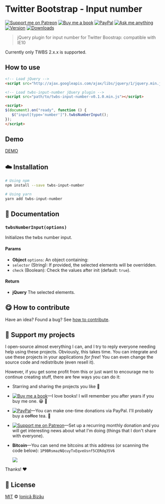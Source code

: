 <!-- Please do not edit this file. Edit the `blah` field in the `package.json` instead. If in doubt, open an issue. -->


# Twitter Bootstrap - Input number

 [![Support me on Patreon][badge_patreon]][patreon] [![Buy me a book][badge_amazon]][amazon] [![PayPal][badge_paypal_donate]][paypal-donations] [![Ask me anything](https://img.shields.io/badge/ask%20me-anything-1abc9c.svg)](https://github.com/IonicaBizau/ama) [![Version](https://img.shields.io/npm/v/twbs-input-number.svg)](https://www.npmjs.com/package/twbs-input-number) [![Downloads](https://img.shields.io/npm/dt/twbs-input-number.svg)](https://www.npmjs.com/package/twbs-input-number)

> jQuery plugin for input number for Twitter Boostrap: compatible with IE10


Currently only TWBS 2.x.x is supported.

## How to use

```html
<!-- Load jQuery -->
<script src="http://ajax.googleapis.com/ajax/libs/jquery/1/jquery.min.js"></script>

<!-- Load twbs-input-number jQuery plugin -->
<script src="path/to/twbs-input-number-v0.1.0.min.js"></script>

<script>
$(document).on("ready", function () {
   $("input[type='number']").twbsNumberInput();
});
</script>
```

## Demo


[DEMO](http://jsfiddle.net/AgxmX/5/)


## :cloud: Installation

```sh
# Using npm
npm install --save twbs-input-number

# Using yarn
yarn add twbs-input-number
```


## :memo: Documentation


### `twbsNumberInput(options)`
Initializes the twbs number input.

#### Params

- **Object** `options`: An object containing:
 - `selector` (String): If provided, the selected elements will be overridden.
 - `check` (Boolean): Check the values after init (default: `true`).

#### Return
- **jQuery** The selected elements.



## :yum: How to contribute
Have an idea? Found a bug? See [how to contribute][contributing].


## :sparkling_heart: Support my projects

I open-source almost everything I can, and I try to reply everyone needing help using these projects. Obviously,
this takes time. You can integrate and use these projects in your applications *for free*! You can even change the source code and redistribute (even resell it).

However, if you get some profit from this or just want to encourage me to continue creating stuff, there are few ways you can do it:

 - Starring and sharing the projects you like :rocket:
 - [![Buy me a book][badge_amazon]][amazon]—I love books! I will remember you after years if you buy me one. :grin: :book:
 - [![PayPal][badge_paypal]][paypal-donations]—You can make one-time donations via PayPal. I'll probably buy a ~~coffee~~ tea. :tea:
 - [![Support me on Patreon][badge_patreon]][patreon]—Set up a recurring monthly donation and you will get interesting news about what I'm doing (things that I don't share with everyone).
 - **Bitcoin**—You can send me bitcoins at this address (or scanning the code below): `1P9BRsmazNQcuyTxEqveUsnf5CERdq35V6`

    ![](https://i.imgur.com/z6OQI95.png)

Thanks! :heart:



## :scroll: License

[MIT][license] © [Ionică Bizău][website]

[badge_patreon]: http://ionicabizau.github.io/badges/patreon.svg
[badge_amazon]: http://ionicabizau.github.io/badges/amazon.svg
[badge_paypal]: http://ionicabizau.github.io/badges/paypal.svg
[badge_paypal_donate]: http://ionicabizau.github.io/badges/paypal_donate.svg
[patreon]: https://www.patreon.com/ionicabizau
[amazon]: http://amzn.eu/hRo9sIZ
[paypal-donations]: https://www.paypal.com/cgi-bin/webscr?cmd=_s-xclick&hosted_button_id=RVXDDLKKLQRJW
[donate-now]: http://i.imgur.com/6cMbHOC.png

[license]: http://showalicense.com/?fullname=Ionic%C4%83%20Biz%C4%83u%20%3Cbizauionica%40gmail.com%3E%20(https%3A%2F%2Fionicabizau.net)&year=2013#license-mit
[website]: https://ionicabizau.net
[contributing]: /CONTRIBUTING.md
[docs]: /DOCUMENTATION.md
